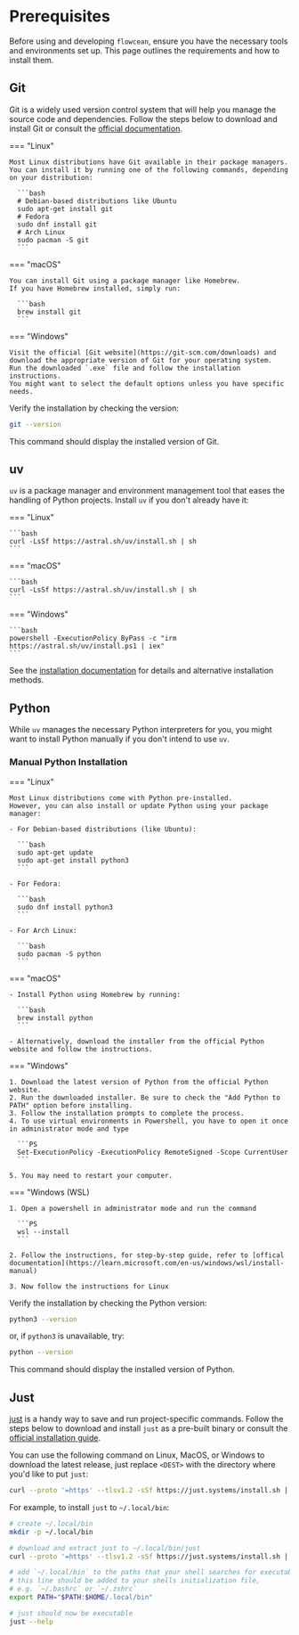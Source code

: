# Prerequisites

Before using and developing `flowcean`, ensure you have the necessary tools and environments set up.
This page outlines the requirements and how to install them.

## Git

Git is a widely used version control system that will help you manage the source code and dependencies.
Follow the steps below to download and install Git or consult the [official documentation](https://git-scm.com/book/en/v2/Getting-Started-Installing-Git).

=== "Linux"

    Most Linux distributions have Git available in their package managers.
    You can install it by running one of the following commands, depending on your distribution:

      ```bash
      # Debian-based distributions like Ubuntu
      sudo apt-get install git
      # Fedora
      sudo dnf install git
      # Arch Linux
      sudo pacman -S git
      ```

=== "macOS"

    You can install Git using a package manager like Homebrew.
    If you have Homebrew installed, simply run:

      ```bash
      brew install git
      ```

=== "Windows"

    Visit the official [Git website](https://git-scm.com/downloads) and download the appropriate version of Git for your operating system.
    Run the downloaded `.exe` file and follow the installation instructions.
    You might want to select the default options unless you have specific needs.

Verify the installation by checking the version:

```bash
git --version
```

This command should display the installed version of Git.

## uv

`uv` is a package manager and environment management tool that eases the handling of Python projects.
Install `uv` if you don't already have it:

=== "Linux"

    ```bash
    curl -LsSf https://astral.sh/uv/install.sh | sh
    ```

=== "macOS"

    ```bash
    curl -LsSf https://astral.sh/uv/install.sh | sh
    ```

=== "Windows"

    ```bash
    powershell -ExecutionPolicy ByPass -c "irm https://astral.sh/uv/install.ps1 | iex"
    ```

See the [installation documentation](https://docs.astral.sh/uv/getting-started/installation/) for details and alternative installation methods.

## Python

While `uv` manages the necessary Python interpreters for you, you might want to install Python manually if you don't intend to use `uv`.

### Manual Python Installation

=== "Linux"

    Most Linux distributions come with Python pre-installed.
    However, you can also install or update Python using your package manager:

    - For Debian-based distributions (like Ubuntu):

      ```bash
      sudo apt-get update
      sudo apt-get install python3
      ```

    - For Fedora:

      ```bash
      sudo dnf install python3
      ```

    - For Arch Linux:

      ```bash
      sudo pacman -S python
      ```

=== "macOS"

    - Install Python using Homebrew by running:

      ```bash
      brew install python
      ```

    - Alternatively, download the installer from the official Python website and follow the instructions.

=== "Windows"

    1. Download the latest version of Python from the official Python website.
    2. Run the downloaded installer. Be sure to check the "Add Python to PATH" option before installing.
    3. Follow the installation prompts to complete the process.
    4. To use virtual environments in Powershell, you have to open it once in administrator mode and type

      ```PS
      Set-ExecutionPolicy -ExecutionPolicy RemoteSigned -Scope CurrentUser
      ```

    5. You may need to restart your computer.

=== "Windows (WSL)

    1. Open a powershell in administrator mode and run the command

      ```PS
      wsl --install
      ```

    2. Follow the instructions, for step-by-step guide, refer to [offical documentation](https://learn.microsoft.com/en-us/windows/wsl/install-manual)

    3. Now follow the instructions for Linux


Verify the installation by checking the Python version:

```bash
python3 --version
```

or, if `python3` is unavailable, try:

```bash
python --version
```

This command should display the installed version of Python.

## Just

[just](https://github.com/casey/just) is a handy way to save and run project-specific commands.
Follow the steps below to download and install `just` as a pre-built binary or consult the [official installation guide](https://github.com/casey/just?tab=readme-ov-file#installation).

You can use the following command on Linux, MacOS, or Windows to download the latest release, just replace `<DEST>` with the directory where you'd like to put `just`:

```bash
curl --proto '=https' --tlsv1.2 -sSf https://just.systems/install.sh | bash -s -- --to <DEST>
```

For example, to install `just` to `~/.local/bin`:

```bash
# create ~/.local/bin
mkdir -p ~/.local/bin

# download and extract just to ~/.local/bin/just
curl --proto '=https' --tlsv1.2 -sSf https://just.systems/install.sh | bash -s -- --to ~/.local/bin

# add `~/.local/bin` to the paths that your shell searches for executables
# this line should be added to your shells initialization file,
# e.g. `~/.bashrc` or `~/.zshrc`
export PATH="$PATH:$HOME/.local/bin"

# just should now be executable
just --help
```
